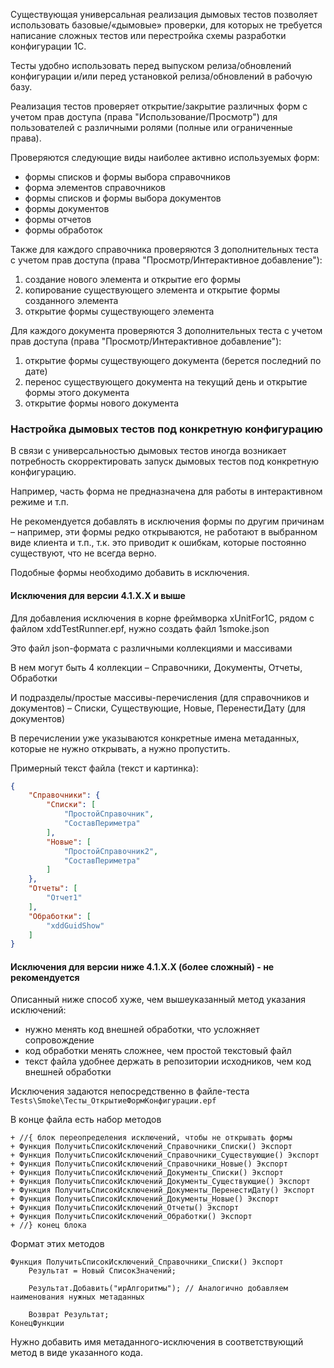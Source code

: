 Существующая универсальная реализация дымовых тестов позволяет использовать базовые/«дымовые» проверки, для которых не требуется написание сложных тестов или перестройка схемы разработки конфигурации 1С.

Тесты удобно использовать перед выпуском релиза/обновлений конфигурации и/или перед установкой релиза/обновлений в рабочую базу.

Реализация тестов проверяет открытие/закрытие различных форм с учетом прав доступа (права "Использование/Просмотр") для пользователей с различными ролями (полные или ограниченные права). 

Проверяются следующие виды наиболее активно используемых форм:

+	формы списков и формы выбора справочников
+	форма элементов справочников
+	формы списков и формы выбора документов
+	формы документов
+	формы отчетов
+	формы обработок

Также для каждого справочника проверяются 3 дополнительных теста c учетом прав доступа (права "Просмотр/Интерактивное добавление"):

1.	создание нового элемента и открытие его формы
2.	копирование существующего элемента и открытие формы созданного элемента
3.	открытие формы существующего элемента

Для каждого документа проверяются 3 дополнительных теста c учетом прав доступа (права "Просмотр/Интерактивное добавление"):

1.	открытие формы существующего документа (берется последний по дате)
2.	перенос существующего документа на текущий день и открытие формы этого документа
3.	открытие формы нового документа

### Настройка дымовых тестов под конкретную конфигурацию

В связи с универсальностью дымовых тестов иногда возникает потребность скорректировать запуск дымовых тестов под конкретную конфигурацию.

Например, часть форма не предназначена для работы в интерактивном режиме и т.п.

Не рекомендуется добавлять в исключения формы по другим причинам – например, эти формы редко открываются, не работают в выбранном виде клиента и т.п., т.к. это приводит к ошибкам, которые постоянно существуют, что не всегда верно.

Подобные формы необходимо добавить в исключения.

#### Исключения для версии 4.1.Х.Х и выше

Для добавления исключения в корне фреймворка xUnitFor1C, рядом с файлом xddTestRunner.epf, нужно создать файл 1smoke.json
 
Это файл json-формата  с различными коллекциями и массивами

В нем могут быть 4 коллекции – Справочники, Документы, Отчеты, Обработки

И подразделы/простые массивы-перечисления (для справочников и документов) – Списки, Существующие, Новые, ПеренестиДату (для документов)

В перечислении уже указываются конкретные имена метаданных, которые не нужно открывать, а нужно пропустить.

Примерный текст файла (текст и картинка): 

```json
{
    "Справочники": {
        "Списки": [
            "ПростойСправочник",
            "СоставПериметра"
        ],
        "Новые": [
            "ПростойСправочник2",
            "СоставПериметра"
        ]
    },
    "Отчеты": [
        "Отчет1"
    ],
    "Обработки": [
        "xddGuidShow"
    ]
}
```

#### Исключения для версии ниже 4.1.Х.Х (более сложный) - не рекомендуется

Описанный ниже способ хуже, чем вышеуказанный метод указания исключений:

- нужно менять код внешней обработки, что усложняет сопровождение
- код обработки менять сложнее, чем простой текстовый файл
- текст файла удобнее держать в репозитории исходников, чем код внешней обработки

Исключения задаются непосредственно в файле-теста `Tests\Smoke\Тесты_ОткрытиеФормКонфигурации.epf`

В конце файла есть набор методов 

```bsl
+ //{ блок переопределения исключений, чтобы не открывать формы
+ Функция ПолучитьСписокИсключений_Справочники_Списки() Экспорт	
+ Функция ПолучитьСписокИсключений_Справочники_Существующие() Экспорт
+ Функция ПолучитьСписокИсключений_Справочники_Новые() Экспорт
+ Функция ПолучитьСписокИсключений_Документы_Списки() Экспорт
+ Функция ПолучитьСписокИсключений_Документы_Существующие() Экспорт
+ Функция ПолучитьСписокИсключений_Документы_ПеренестиДату() Экспорт
+ Функция ПолучитьСписокИсключений_Документы_Новые() Экспорт
+ Функция ПолучитьСписокИсключений_Отчеты() Экспорт
+ Функция ПолучитьСписокИсключений_Обработки() Экспорт
+ //} конец блока
```

Формат этих методов
```bsl
Функция ПолучитьСписокИсключений_Справочники_Списки() Экспорт
	Результат = Новый СписокЗначений;
	
	Результат.Добавить("ирАлгоритмы"); // Аналогично добавляем наименования нужных метаданных
	
	Возврат Результат;
КонецФункции
```

Нужно добавить имя метаданного-исключения в соответствующий метод в виде указанного кода.
